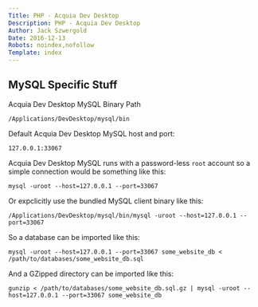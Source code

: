 ```yaml
---
Title: PHP - Acquia Dev Desktop
Description: PHP - Acquia Dev Desktop
Author: Jack Szwergold
Date: 2016-12-13
Robots: noindex,nofollow
Template: index
---
```


## MySQL Specific Stuff

Acquia Dev Desktop MySQL Binary Path

    /Applications/DevDesktop/mysql/bin

Default Acquia Dev Desktop MySQL host and port:

    127.0.0.1:33067

Acquia Dev Desktop MySQL runs with a password-less `root` account so a simple connection would be something like this:

    mysql -uroot --host=127.0.0.1 --port=33067

Or expclicitly use the bundled MySQL client binary like this:

    /Applications/DevDesktop/mysql/bin/mysql -uroot --host=127.0.0.1 --port=33067

So a database can be imported like this:

    mysql -uroot --host=127.0.0.1 --port=33067 some_website_db < /path/to/databases/some_website_db.sql

And a GZipped directory can be imported like this:

    gunzip < /path/to/databases/some_website_db.sql.gz | mysql -uroot --host=127.0.0.1 --port=33067 some_website_db
